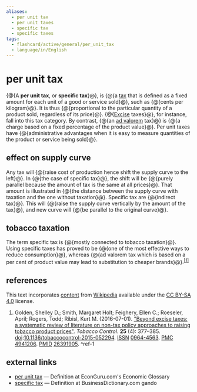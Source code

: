 ```yaml
---
aliases:
  - per unit tax
  - per unit taxes
  - specific tax
  - specific taxes
tags:
  - flashcard/active/general/per_unit_tax
  - language/in/English
---
```


# per unit tax

{@{A __per unit tax__, or __specific tax__}@}, is {@{a [tax](tax.md) that is defined as a fixed amount for each unit of a good or service sold}@}, such as {@{cents per kilogram}@}. It is thus {@{proportional to the particular quantity of a product sold, regardless of its price}@}. {@{[Excise](excise.md) taxes}@}, for instance, fall into this tax category. By contrast, {@{an [ad valorem](ad%20valorem%20tax.md) tax}@} is {@{a charge based on a fixed percentage of the product value}@}. Per unit taxes have {@{administrative advantages when it is easy to measure quantities of the product or service being sold}@}. <!--SR:!2025-02-06,65,310!2025-01-28,58,310!2025-02-04,63,310!2025-02-05,64,310!2025-01-11,41,290!2025-02-01,60,310!2025-01-28,58,310!2025-01-28,58,310-->

## effect on supply curve

Any tax will {@{raise cost of production hence shift the supply curve to the left}@}. In {@{the case of specific tax}@}, the shift will be {@{purely parallel because the amount of tax is the same at all prices}@}. That amount is illustrated in {@{the distance between the supply curve with taxation and the one without taxation}@}. Specific tax are {@{indirect tax}@}. This will {@{raise the supply curve vertically by the amount of the tax}@}, and new curve will {@{be parallel to the original curve}@}. <!--SR:!2025-02-07,66,310!2025-02-03,62,310!2025-02-07,66,310!2025-02-08,67,310!2025-01-31,59,310!2025-01-30,58,310!2025-01-28,58,310-->

## tobacco taxation

The term specific tax is {@{mostly connected to tobacco taxation}@}. Using specific taxes has proved to be {@{one of the most effective ways to reduce consumption}@}, whereas {@{ad valorem tax which is based on a per cent of product value may lead to substitution to cheaper brands}@}.<sup>[\[1\]](#^ref-1)</sup> <!--SR:!2025-02-08,67,310!2025-01-12,42,290!2025-01-29,57,310-->

## references

This text incorporates [content](https://en.wikipedia.org/wiki/per_unit_tax) from [Wikipedia](Wikipedia.md) available under the [CC BY-SA 4.0](https://creativecommons.org/licenses/by-sa/4.0/) license.

1. Golden, Shelley D.; Smith, Margaret Holt; Feighery, Ellen C.; Roeseler, April; Rogers, Todd; Ribisl, Kurt M. (2016-07-01). ["Beyond excise taxes: a systematic review of literature on non-tax policy approaches to raising tobacco product prices"](https://www.ncbi.nlm.nih.gov/pmc/articles/PMC4941206). _Tobacco Control_. __25__ (4): 377–385. [doi](digital%20object%20identifier.md):[10.1136/tobaccocontrol-2015-052294](https://doi.org/10.1136%2Ftobaccocontrol-2015-052294). [ISSN](ISSN.md) [0964-4563](https://search.worldcat.org/issn/0964-4563). [PMC](PubMed%20Central.md#PMCID) [4941206](https://www.ncbi.nlm.nih.gov/pmc/articles/PMC4941206). [PMID](PubMed.md#PubMed%20identifier) [26391905](https://pubmed.ncbi.nlm.nih.gov/26391905). <a id="^ref-1"></a>^ref-1

## external links

- [per unit tax](http://glossary.econguru.com/economic-term/per+unit+tax) — Definition at EconGuru.com's Economic Glossary
- [specific tax](http://www.businessdictionary.com/definition/specific-tax.html) — Definition at BusinessDictionary.com gando
